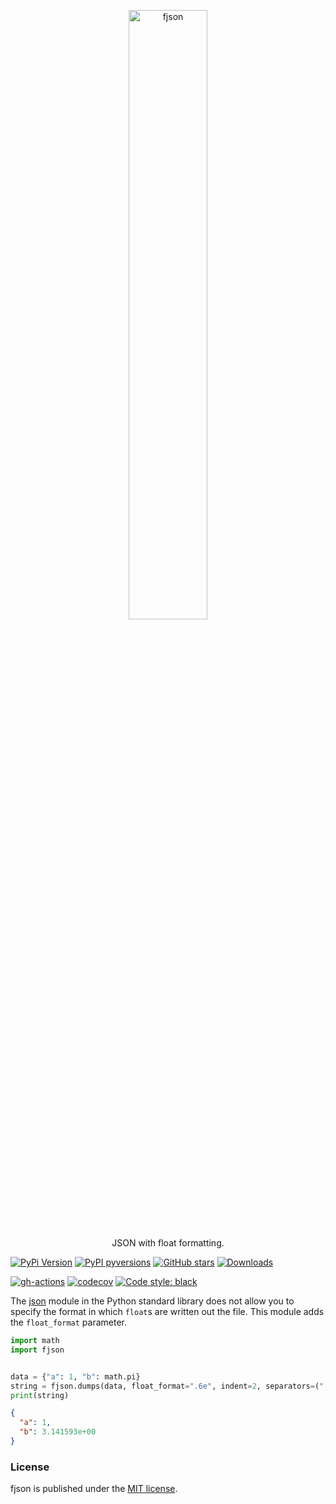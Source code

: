 <p align="center">
  <a href="https://github.com/nschloe/fjson"><img alt="fjson" src="https://nschloe.github.io/fjson/logo.svg" width="50%"></a>
  <p align="center">JSON with float formatting.</p>
</p>

[![PyPi Version](https://img.shields.io/pypi/v/fjson.svg?style=flat-square)](https://pypi.org/project/fjson)
[![PyPI pyversions](https://img.shields.io/pypi/pyversions/fjson.svg?style=flat-square)](https://pypi.org/pypi/fjson/)
[![GitHub stars](https://img.shields.io/github/stars/nschloe/fjson.svg?style=flat-square&logo=github&label=Stars&logoColor=white)](https://github.com/nschloe/fjson)
[![Downloads](https://pepy.tech/badge/fjson/month?style=flat-square)](https://pepy.tech/project/fjson)
<!--[![PyPi downloads](https://img.shields.io/pypi/dm/fjson.svg?style=flat-square)](https://pypistats.org/packages/fjson)-->

[![gh-actions](https://img.shields.io/github/workflow/status/nschloe/fjson/ci?style=flat-square)](https://github.com/nschloe/fjson/actions?query=workflow%3Aci)
[![codecov](https://img.shields.io/codecov/c/github/nschloe/fjson.svg?style=flat-square)](https://codecov.io/gh/nschloe/fjson)
[![Code style: black](https://img.shields.io/badge/code%20style-black-000000.svg?style=flat-square)](https://github.com/psf/black)

The [json](https://docs.python.org/3/library/json.html) module in the Python standard
library does not allow you to specify the format in which `float`s are written out the
file. This module adds the `float_format` parameter.

```python
import math
import fjson


data = {"a": 1, "b": math.pi}
string = fjson.dumps(data, float_format=".6e", indent=2, separators=(", ", ": "))
print(string)
```

<!--pytest-codeblocks:expected-output-->

```json
{
  "a": 1,
  "b": 3.141593e+00
}
```

### License

fjson is published under the [MIT license](https://en.wikipedia.org/wiki/MIT_License).
